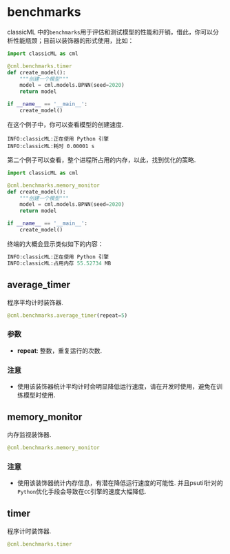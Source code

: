 # benchmarks

classicML 中的```benchmarks```用于评估和测试模型的性能和开销，借此，你可以分析性能瓶颈；目前以装饰器的形式使用，比如：

```python
import classicML as cml

@cml.benchmarks.timer
def create_model():
    """创建一个模型"""
    model = cml.models.BPNN(seed=2020)
    return model

if __name__ == '__main__':
    create_model()
```

在这个例子中，你可以查看模型的创建速度.

```shell
INFO:classicML:正在使用 Python 引擎
INFO:classicML:耗时 0.00001 s
```

第二个例子可以查看，整个进程所占用的内存，以此，找到优化的策略.

```python
import classicML as cml

@cml.benchmarks.memory_monitor
def create_model():
    """创建一个模型"""
    model = cml.models.BPNN(seed=2020)
    return model

if __name__ == '__main__':
    create_model()
```

终端的大概会显示类似如下的内容：

```python
INFO:classicML:正在使用 Python 引擎
INFO:classicML:占用内存 55.52734 MB
```

## average_timer

程序平均计时装饰器.

```python
@cml.benchmarks.average_timer(repeat=5)
```

### 参数

* <b>repeat</b>: 整数，重复运行的次数.

### 注意

* 使用该装饰器统计平均计时会明显降低运行速度，请在开发时使用，避免在训练模型时使用.

## memory_monitor

内存监视装饰器.

```python
@cml.benchmarks.memory_monitor
```

### 注意

* 使用该装饰器统计内存信息，有潜在降低运行速度的可能性. 并且psutil针对的```Python```优化手段会导致在```CC```引擎的速度大幅降低.

## timer

程序计时装饰器.

```python
@cml.benchmarks.timer
```

